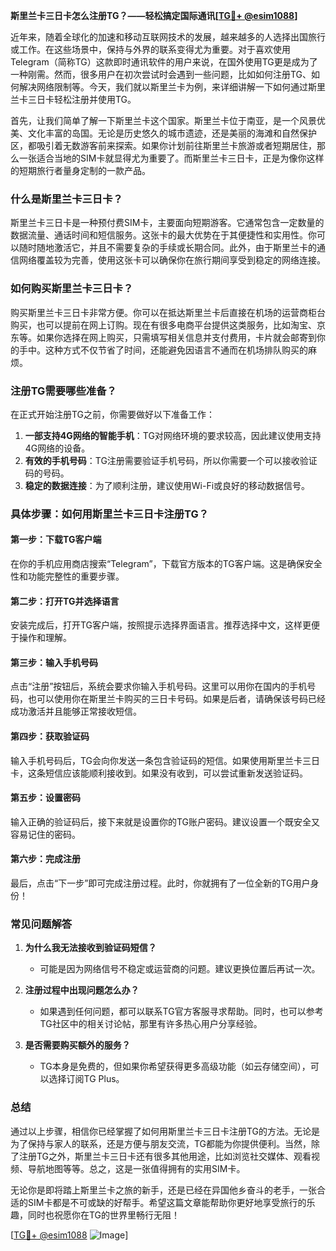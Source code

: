 **斯里兰卡三日卡怎么注册TG？——轻松搞定国际通讯[[TG💪+ @esim1088](https://t.me/s/esim1088)]**

近年来，随着全球化的加速和移动互联网技术的发展，越来越多的人选择出国旅行或工作。在这些场景中，保持与外界的联系变得尤为重要。对于喜欢使用Telegram（简称TG）这款即时通讯软件的用户来说，在国外使用TG更是成为了一种刚需。然而，很多用户在初次尝试时会遇到一些问题，比如如何注册TG、如何解决网络限制等。今天，我们就以斯里兰卡为例，来详细讲解一下如何通过斯里兰卡三日卡轻松注册并使用TG。

首先，让我们简单了解一下斯里兰卡这个国家。斯里兰卡位于南亚，是一个风景优美、文化丰富的岛国。无论是历史悠久的城市遗迹，还是美丽的海滩和自然保护区，都吸引着无数游客前来探索。如果你计划前往斯里兰卡旅游或者短期居住，那么一张适合当地的SIM卡就显得尤为重要了。而斯里兰卡三日卡，正是为像你这样的短期旅行者量身定制的一款产品。

### 什么是斯里兰卡三日卡？

斯里兰卡三日卡是一种预付费SIM卡，主要面向短期游客。它通常包含一定数量的数据流量、通话时间和短信服务。这张卡的最大优势在于其便捷性和实用性。你可以随时随地激活它，并且不需要复杂的手续或长期合同。此外，由于斯里兰卡的通信网络覆盖较为完善，使用这张卡可以确保你在旅行期间享受到稳定的网络连接。

### 如何购买斯里兰卡三日卡？

购买斯里兰卡三日卡非常方便。你可以在抵达斯里兰卡后直接在机场的运营商柜台购买，也可以提前在网上订购。现在有很多电商平台提供这类服务，比如淘宝、京东等。如果你选择在网上购买，只需填写相关信息并支付费用，卡片就会邮寄到你的手中。这种方式不仅节省了时间，还能避免因语言不通而在机场排队购买的麻烦。

### 注册TG需要哪些准备？

在正式开始注册TG之前，你需要做好以下准备工作：

1. **一部支持4G网络的智能手机**：TG对网络环境的要求较高，因此建议使用支持4G网络的设备。
2. **有效的手机号码**：TG注册需要验证手机号码，所以你需要一个可以接收验证码的号码。
3. **稳定的数据连接**：为了顺利注册，建议使用Wi-Fi或良好的移动数据信号。

### 具体步骤：如何用斯里兰卡三日卡注册TG？

#### 第一步：下载TG客户端

在你的手机应用商店搜索“Telegram”，下载官方版本的TG客户端。这是确保安全性和功能完整性的重要步骤。

#### 第二步：打开TG并选择语言

安装完成后，打开TG客户端，按照提示选择界面语言。推荐选择中文，这样更便于操作和理解。

#### 第三步：输入手机号码

点击“注册”按钮后，系统会要求你输入手机号码。这里可以用你在国内的手机号码，也可以使用你在斯里兰卡购买的三日卡号码。如果是后者，请确保该号码已经成功激活并且能够正常接收短信。

#### 第四步：获取验证码

输入手机号码后，TG会向你发送一条包含验证码的短信。如果使用斯里兰卡三日卡，这条短信应该能顺利接收到。如果没有收到，可以尝试重新发送验证码。

#### 第五步：设置密码

输入正确的验证码后，接下来就是设置你的TG账户密码。建议设置一个既安全又容易记住的密码。

#### 第六步：完成注册

最后，点击“下一步”即可完成注册过程。此时，你就拥有了一位全新的TG用户身份！

### 常见问题解答

1. **为什么我无法接收到验证码短信？**
   - 可能是因为网络信号不稳定或运营商的问题。建议更换位置后再试一次。

2. **注册过程中出现问题怎么办？**
   - 如果遇到任何问题，都可以联系TG官方客服寻求帮助。同时，也可以参考TG社区中的相关讨论帖，那里有许多热心用户分享经验。

3. **是否需要购买额外的服务？**
   - TG本身是免费的，但如果你希望获得更多高级功能（如云存储空间），可以选择订阅TG Plus。

### 总结

通过以上步骤，相信你已经掌握了如何用斯里兰卡三日卡注册TG的方法。无论是为了保持与家人的联系，还是方便与朋友交流，TG都能为你提供便利。当然，除了注册TG之外，斯里兰卡三日卡还有很多其他用途，比如浏览社交媒体、观看视频、导航地图等等。总之，这是一张值得拥有的实用SIM卡。

无论你是即将踏上斯里兰卡之旅的新手，还是已经在异国他乡奋斗的老手，一张合适的SIM卡都是不可或缺的好帮手。希望这篇文章能帮助你更好地享受旅行的乐趣，同时也祝愿你在TG的世界里畅行无阻！

[[TG💪+ @esim1088](https://t.me/s/esim1088) ![Image](https://i.postimg.cc/4NQfJmqS/Snipaste-2025-05-13-00-14-12.png)]